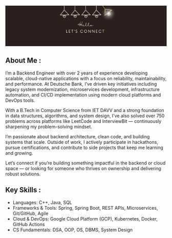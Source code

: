 ![](https://github.com/anmolg84/anmolg84/blob/main/1690445497305.jpeg)

## About Me :
I’m a Backend Engineer with over 2 years of experience developing scalable, cloud-native applications with a focus on reliability, maintainability, and performance. At Deutsche Bank, I’ve driven key initiatives including legacy system modernization, microservices development, infrastructure automation, and CI/CD implementation using modern cloud platforms and DevOps tools.

With a B.Tech in Computer Science from IET DAVV and a strong foundation in data structures, algorithms, and system design, I’ve also solved over 750 problems across platforms like LeetCode and InterviewBit — continuously sharpening my problem-solving mindset.

I’m passionate about backend architecture, clean code, and building systems that scale. Outside of work, I actively participate in hackathons, pursue certifications, and contribute to side projects that keep me learning and growing. 

Let’s connect if you’re building something impactful in the backend or cloud space — or looking for someone who thrives on ownership and delivering robust solutions.

## Key Skills :

* Languages: C++, Java, SQL
* Frameworks & Tools: Spring, Spring Boot, REST APIs, Microservices, Git/GitHub, Agile
* Cloud & DevOps: Google Cloud Platform (GCP), Kubernetes, Docker, GitHub Actions
* CS Fundamentals: DSA, OOP, OS, DBMS, System Design
